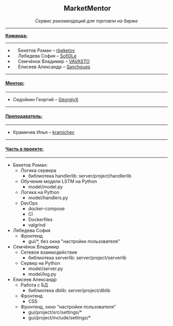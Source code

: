 <h2 style="text-align: center;"><strong>&nbsp;MarketMentor</strong></h2>
<p style="text-align: center;"><em>Сервис рекомендаций для торговли на бирже</em></p>
<hr />
<p><strong><span style="text-decoration: underline;">Команда:</span></strong></p>
<hr />
<ul>
<li style="text-align: left;"><em>&nbsp; &nbsp;&nbsp;</em>Бекетов Роман &ndash;&nbsp;<a href="https://github.com/rbeketov" target="_blank" rel="noopener">rbeketov</a></li>
<li style="text-align: left;">&nbsp; &nbsp; Лебедева София &ndash;&nbsp;<a href="https://github.com/Sofi0Le" target="_blank" rel="noopener">Sofi0Le</a></li>
<li style="text-align: left;">&nbsp; &nbsp; Семчёнок Владимир &ndash;&nbsp;<a href="https://github.com/VAVASTO" target="_blank" rel="noopener">VAVASTO</a></li>
<li style="text-align: left;">&nbsp; &nbsp; Елисеев Александр &ndash;&nbsp;<a href="https://github.com/Sanchoues" target="_blank" rel="noopener">Sanchoues</a></li>
</ul>
<hr />
<h4><span style="text-decoration: underline;"><strong>Ментор:</strong></span></h4>
<hr />
<ul>
<li>Седойкин Георгий &ndash;&nbsp;<a href="https://github.com/GeorgiyX" target="_blank" rel="noopener">GeorgiyX</a></li>
</ul>
<hr />
<h4><span style="text-decoration: underline;"><strong>Преподаватель:</strong></span></h4>
<hr />
<ul>
<li>
<div class="profile-username">Крамичев Илья &ndash;&nbsp;<a href="https://github.com/ikramichev" target="_blank" rel="noopener">kramichev</a></div>
</li>
</ul>
<hr />
<h4><span style="text-decoration: underline;"><strong>Часть в проекте:</strong></span></h4>
<hr />
<ul>
<li>Бекетов Роман:
<ul>
<li>Логика сервера
<ul>
<li>библиотека handlerlib: server/project/handlerlib</li>
</ul>
</li>
<li>Обучение модели LSTM на Python
<ul>
<li>model/model.py</li>
</ul>
</li>
<li>Логика на Python
<ul>
<li>model/handlers.py</li>
</ul>
</li>
<li>DevOps
<ul>
<li>docker-compose</li>
<li>CI</li>
<li>Dockerfiles</li>
<li>valgrind</li>
</ul>
</li>
</ul>
</li>
<li>Лебедева София
<ul>
<li>Фронтенд&nbsp;
<ul>
<li>gui/*, без окна "настройки пользователя"</li>
</ul>
</li>
</ul>
</li>
<li>Семчёнок Владимир
<ul>
<li>Сетевое взаимодействие
<ul>
<li>библиотека serverlib: server/project/serverlib</li>
</ul>
</li>
<li>Сервер на Python
<ul>
<li>model/server.py</li>
<li>model/log.py</li>
</ul>
</li>
</ul>
</li>
<li>Елисеев Александр
<ul>
<li>Работа с БД
<ul>
<li>библиотека dblib: server/project/dblib</li>
</ul>
</li>
<li>Фронтенд
<ul>
<li>CSS</li>
</ul>
</li>
<li>Фронтенд, окно "настройки пользователя"
<ul>
<li>gui/project/src/settings/*</li>
<li>gui/project/include/settings/*<br /><br /></li>
</ul>
</li>
</ul>
</li>
</ul>
<p></p>
<p></p>
<p></p>